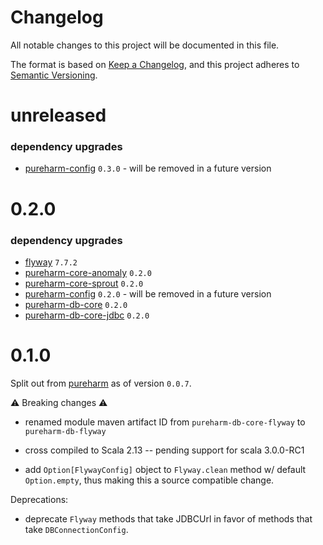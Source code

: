 # Changelog

All notable changes to this project will be documented in this file.

The format is based on [Keep a Changelog](https://keepachangelog.com/en/1.0.0/),
and this project adheres to [Semantic Versioning](https://semver.org/spec/v2.0.0.html).

# unreleased

### dependency upgrades

- [pureharm-config](https://github.com/busymachines/pureharm-config/releases) `0.3.0` - will be removed in a future version

# 0.2.0

### dependency upgrades

- [flyway](https://github.com/flyway/flyway/releases) `7.7.2`
- [pureharm-core-anomaly](https://github.com/busymachines/pureharm-core/releases) `0.2.0`
- [pureharm-core-sprout](https://github.com/busymachines/pureharm-core/releases) `0.2.0`
- [pureharm-config](https://github.com/busymachines/pureharm-config/releases) `0.2.0` - will be removed in a future version
- [pureharm-db-core](https://github.com/busymachines/pureharm-db-core/releases) `0.2.0`
- [pureharm-db-core-jdbc](https://github.com/busymachines/pureharm-db-core-jdbc/releases) `0.2.0`

# 0.1.0

Split out from [pureharm](https://github.com/busymachines/pureharm) as of version `0.0.7`.

:warning: Breaking changes :warning:

- renamed module maven artifact ID from `pureharm-db-core-flyway` to `pureharm-db-flyway`

- cross compiled to Scala 2.13 -- pending support for scala 3.0.0-RC1
- add `Option[FlywayConfig]` object to `Flyway.clean` method w/ default `Option.empty`, thus making this a source compatible change.

Deprecations:

- deprecate `Flyway` methods that take JDBCUrl in favor of methods that take `DBConnectionConfig`.

